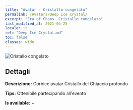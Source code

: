 ```yaml
---
title: "Avatar - Cristallo congelato"
permalink: /Avatars/Deep Ice Crystal/
excerpt: "Era of Chaos  Cristallo congelato"
last_modified_at: 2021-04-25
locale: it
ref: "Deep Ice Crystal.md"
toc: false
classes: wide
---
```

 ![Cristallo congelato](/images/a/avatarFrame_91.png)

## Dettagli

 **Descrizione:** Cornice avatar Cristallo del Ghiaccio profondo 

 **Tips:** Ottenibile partecipando all'evento 

 **Is available:**  + 

